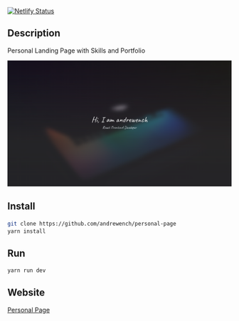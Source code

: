 [![Netlify Status](https://api.netlify.com/api/v1/badges/76504cf9-b7cb-4669-80e0-e076b7f8476d/deploy-status)](https://app.netlify.com/sites/andrewench/deploys)

## Description

Personal Landing Page with Skills and Portfolio

![andrewench's personal page preview](./pictures/preview.png)

## Install

```sh
git clone https://github.com/andrewench/personal-page
yarn install
```

## Run

```sh
yarn run dev
```

## Website

[Personal Page](https://andrewench.netlify.app/)
